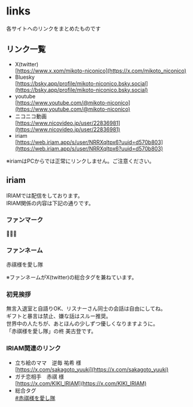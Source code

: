 # links
各サイトへのリンクをまとめたものです

## リンク一覧

 * X(twitter)  
[https://www.x.xom/mikoto-niconico](https://x.com/mikoto_niconico)
 * Bluesky  
[https://bsky.app/profile/mikoto-niconico.bsky.social](https://bsky.app/profile/mikoto-niconico.bsky.social)
 * youtube  
[https://www.youtube.com/@mikoto-niconico](https://www.youtube.com/@mikoto-niconico)
 * ニコニコ動画  
[https://www.nicovideo.jp/user/22836981](https://www.nicovideo.jp/user/22836981)
 * iriam  
[https://web.iriam.app/s/user/NRRXqltpx6?uuid=d570b803](https://web.iriam.app/s/user/NRRXqltpx6?uuid=d570b803)

※iriamはPCからでは正常にリンクしません。ご注意ください。


## iriam

IRIAMでは配信をしております。  
IRIAM関係の内容は下記の通りです。

### ファンマーク

🌠🙏🌠

### ファンネーム

赤祺様を愛し隊

※ファンネームがX(twitter)の総合タグを兼ねています。

### 初見挨拶

無言入退室と自語りOK、リスナーさん同士の会話は自由にしてね。  
ギフトと暴言は禁止、嫌な話はスルー推奨。  
世界中の人たちが、あとほんの少しずつ優しくなりますように。  
「赤祺様を愛し隊」の柊 美古登です。  

### IRIAM関連のリンク

 * 立ち絵のママ　逆毎 祐希 様  
[https://x.com/sakagoto_yuuki](https://x.com/sakagoto_yuuki)
 * ガチ恋相手　赤祺 様  
[https://x.com/KIKI_IRIAM](https://x.com/KIKI_IRIAM)
 * 総合タグ  
[#赤祺様を愛し隊](https://x.com/search?q=%23%E8%B5%A4%E7%A5%BA%E6%A7%98%E3%82%92%E6%84%9B%E3%81%97%E9%9A%8A&src=typed_query)
